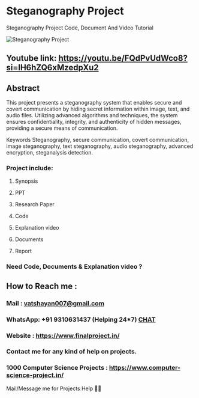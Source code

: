 # Steganography Project
Steganography Project Code, Document And Video Tutorial

![Steganography Project](https://github.com/user-attachments/assets/159fea2c-ec39-4aeb-9c61-32f6d5f1e856)

## Youtube link: https://youtu.be/FQdPvUdWco8?si=lH6hZQ6xMzedpXu2

## Abstract
This project presents a steganography system that enables secure and covert communication by hiding secret information within image, text, and audio files. Utilizing advanced algorithms and techniques, the system ensures confidentiality, integrity, and authenticity of hidden messages, providing a secure means of communication.

Keywords
Steganography, secure communication, covert communication, image steganography, text steganography, audio steganography, advanced encryption, steganalysis detection.

### Project include: 

1. Synopsis

2. PPT

3. Research Paper


4. Code

5. Explanation video

6. Documents

7. Report


### Need Code, Documents & Explanation video ? 

## How to Reach me :

### Mail : vatshayan007@gmail.com 

### WhatsApp: +91 9310631437 (Helping 24*7) **[CHAT](https://wa.me/message/CHWN2AHCPMAZK1)** 

### Website : https://www.finalproject.in/

### Contact me for any kind of help on projects.
### 1000 Computer Science Projects : https://www.computer-science-project.in/


Mail/Message me for Projects Help 🙏🏻
